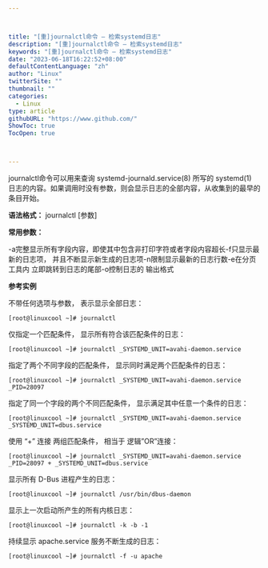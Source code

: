 ```yaml
---



title: "[重]journalctl命令 – 检索systemd日志"
description: "[重]journalctl命令 – 检索systemd日志"
keywords: "[重]journalctl命令 – 检索systemd日志"
date: "2023-06-18T16:22:52+08:00"
defaultContentLanguage: "zh"
author: "Linux"
twitterSite: ""
thumbnail: ""
categories:
  - Linux
type: article
githubURL: "https://www.github.com/"
ShowToc: true
TocOpen: true



---
```


journalctl命令可以用来查询 systemd-journald.service(8) 所写的 systemd(1) 日志的内容。如果调用时没有参数，则会显示日志的全部内容，从收集到的最早的条目开始。

**语法格式：** journalctl [参数]

**常用参数：**

-a完整显示所有字段内容，即使其中包含非打印字符或者字段内容超长-f只显示最新的日志项， 并且不断显示新生成的日志项-n限制显示最新的日志行数-e在分页工具内 立即跳转到日志的尾部-o控制日志的 输出格式

**参考实例**

不带任何选项与参数， 表示显示全部日志：

```
[root@linuxcool ~]# journalctl
```

仅指定一个匹配条件， 显示所有符合该匹配条件的日志：

```
[root@linuxcool ~]# journalctl _SYSTEMD_UNIT=avahi-daemon.service
```

指定了两个不同字段的匹配条件， 显示同时满足两个匹配条件的日志：

```
[root@linuxcool ~]# journalctl _SYSTEMD_UNIT=avahi-daemon.service _PID=28097
```

指定了同一个字段的两个不同匹配条件， 显示满足其中任意一个条件的日志：

```
[root@linuxcool ~]# journalctl _SYSTEMD_UNIT=avahi-daemon.service _SYSTEMD_UNIT=dbus.service
```

使用 “+” 连接 两组匹配条件， 相当于 逻辑”OR”连接：

```
[root@linuxcool ~]# journalctl _SYSTEMD_UNIT=avahi-daemon.service _PID=28097 + _SYSTEMD_UNIT=dbus.service
```

显示所有 D-Bus 进程产生的日志：

```
[root@linuxcool ~]# journalctl /usr/bin/dbus-daemon
```

显示上一次启动所产生的所有内核日志：

```
[root@linuxcool ~]# journalctl -k -b -1
```

持续显示 apache.service 服务不断生成的日志：

```
[root@linuxcool ~]# journalctl -f -u apache
```